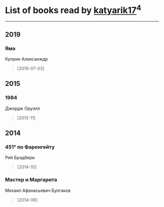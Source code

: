 # List of books read by [katyarik17](http://vk.com/id170796230)<sup>4</sup>
---

## 2019

### Яма
Куприн Алексанждр
> [2019-07-03] 



## 2015

### 1984
Джордж Оруэлл
> [2015-11] 



## 2014

### 451° по Фаренгейту
Рей Брэдбери
> [2014-10] 


### Мастер и Маргарита
Михаил Афанасьевич Булгаков
> [2014-09] 



